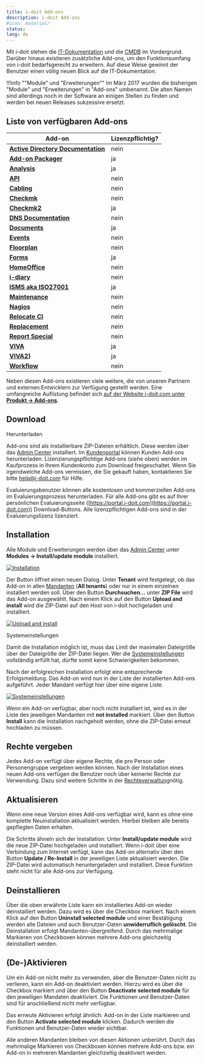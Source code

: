 ```yaml
---
title: i-doit Add-ons
description: i-doit Add-ons
#icon: material/
status:
lang: de
---
```


Mit i-doit stehen die [IT-Dokumentation](../grundlagen/struktur-it-dokumentation.md) und die [CMDB](../grundlagen/struktur-it-dokumentation.md) im Vordergrund. Darüber hinaus existieren zusätzliche Add-ons, um den Funktionsumfang von i-doit bedarfsgerecht zu erweitern. Auf diese Weise gewinnt der Benutzer einen völlig neuen Blick auf die IT-Dokumentation.

!!!info ""Module" und "Erweiterungen""
    Im März 2017 wurden die bisherigen "Module" und "Erweiterungen" in "Add-ons" umbenannt. Die alten Namen sind allerdings noch in der Software an einigen Stellen zu finden und werden bei neuen Releases sukzessive ersetzt.

## Liste von verfügbaren Add-ons

| Add-on                                                                        | Lizenzpflichtig? |
| ----------------------------------------------------------------------------- | ---------------- |
| **[Active Directory Documentation](./active-directory-documentation.md)**     | nein             |
| **[Add-on Packager](./add-on-packager.md)**                                   | ja               |
| **[Analysis](./analysis.md)**                                                 | ja               |
| **[API](./api/index.md)**                                                     | nein             |
| **[Cabling](./cabling.md)**                                                   | nein             |
| **[Checkmk](./checkmk.md)**                                                   | nein             |
| **[Checkmk2](./checkmk2/index.md)**                                           | ja               |
| **[DNS Documentation](./dns-documentation.md)**                               | nein             |
| **[Documents](./documents/index.md)**                                         | ja               |
| **[Events](./events.md)**                                                     | nein             |
| **[Floorplan](./floorplan.md)**                                               | nein             |
| **[Forms](forms/index.md)**                                                   | ja               |
| **[HomeOffice](https://www.i-doit.com/blog/i-doit-home-office-add-on/)**      | nein             |
| **[i-diary](./i-diary.md)**                                                   | nein             |
| **[ISMS aka ISO27001](./isms.md)**                                            | ja               |
| **[Maintenance](./maintenance.md)**                                           | nein             |
| **[Nagios](../automatisierung-und-integration/network-monitoring/nagios.md)** | nein             |
| **[Relocate CI](./relocate-ci.md)**                                           | nein             |
| **[Replacement](./replacement.md)**                                           | nein             |
| **[Report Special](https://www.i-doit.com/blog/i-doit-reporting-special/)**   | nein             |
| **[VIVA](./viva/index.md)**                                                   | ja               |
| **[VIVA2](viva2.md))**                                                        | ja               |
| **[Workflow](./workflow.md)**                                                 | nein             |

Neben diesen Add-ons existieren viele weitere, die von unseren Partnern und externen Entwicklern zur Verfügung gestellt werden. Eine umfangreiche Auflistung befindet sich [auf der Website i-doit.com unter **Produkt → Add-ons**](https://www.i-doit.com/i-doit/add-ons/).

## Download

Herunterladen

Add-ons sind als installierbare ZIP-Dateien erhältlich. Diese werden über das [Admin Center](../administration/admin-center.md#add-ons) installiert.
Im [Kundenportal](../administration/kundenportal.md) können Kunden Add-ons herunterladen. Lizenzierungspflichtige Add-ons (siehe oben) werden im Kaufprozess in Ihrem Kundenkonto zum Download freigeschaltet.
Wenn Sie irgendwelche Add-ons vermissen, die Sie gekauft haben, kontaktieren Sie bitte [help@i-doit.com](mailto:help@i-doit.com) für Hilfe.

Evaluierungsbenutzer können alle kostenlosen und kommerziellen Add-ons im Evaluierungsprozess herunterladen. Für alle Add-ons gibt es auf Ihrer persönlichen Evaluierungsseite ([https://portal.i-doit.com](https://portal.i-doit.com)) Download-Buttons. Alle lizenzpflichtigen Add-ons sind in der Evaluierungslizenz lizenziert.

## Installation

Alle Module und Erweiterungen werden über das [Admin Center](../administration/admin-center.md) unter **Modules → Install/update module** installiert.

[![Installation](../assets/images/de/i-doit-add-ons/1-i-doit-add-ons.png)](../assets/images/de/i-doit-add-ons/1-i-doit-add-ons.png)

Der Button öffnet einen neuen Dialog. Unter **Tenant** wird festgelegt, ob das Add-on in allen [Mandanten](../administration/mandantenfaehigkeit.md) (**All tenants**) oder nur in einem einzelnen installiert werden soll. Über den Button **Durchsuchen…** unter **ZIP File** wird das Add-on ausgewählt. Nach einem Klick auf den Button **Upload and install** wird die ZIP-Datei auf den Host von i-doit hochgeladen und installiert.

[![Upload and install](../assets/images/de/i-doit-add-ons/2-i-doit-add-ons.png)](../assets/images/de/i-doit-add-ons/2-i-doit-add-ons.png)

Systemeinstellungen

Damit die Installation möglich ist, muss das Limit der maximalen Dateigröße über der Dateigröße der ZIP-Datei liegen. Wer die [Systemeinstellungen](../installation/manuelle-installation/systemeinstellungen.md) vollständig erfüllt hat, dürfte somit keine Schwierigkeiten bekommen.

Nach der erfolgreichen Installation erfolgt eine entsprechende Erfolgsmeldung. Das Add-on wird nun in der Liste der installierten Add-ons aufgeführt. Jeder Mandant verfügt hier über eine eigene Liste.

[![Systemeinstellungen](../assets/images/de/i-doit-add-ons/3-i-doit-add-ons.png)](../assets/images/de/i-doit-add-ons/3-i-doit-add-ons.png)

Wenn ein Add-on verfügbar, aber noch nicht installiert ist, wird es in der Liste des jeweiligen Mandanten mit **not installed** markiert. Über den Button **Install** kann die Installation nachgeholt werden, ohne die ZIP-Datei erneut hochladen zu müssen.

## Rechte vergeben

Jedes Add-on verfügt über eigene Rechte, die pro Person oder Personengruppe vergeben werden können. Nach der Installation eines neuen Add-ons verfügen die Benutzer noch über keinerlei Rechte zur Verwendung. Dazu sind weitere Schritte in der [Rechteverwaltung](../effizientes-dokumentieren/rechteverwaltung/index.md)nötig.

## Aktualisieren

Wenn eine neue Version eines Add-ons verfügbar wird, kann es ohne eine komplette Neuinstallation aktualisiert werden. Hierbei bleiben alle bereits gepflegten Daten erhalten.

Die Schritte ähneln sich der Installation: Unter **Install/update module** wird die neue ZIP-Datei hochgeladen und installiert. Wenn i-doit über eine Verbindung zum Internet verfügt, kann das Add-on alternativ über den Button **Update / Re-Install** in der jeweiligen Liste aktualisiert werden. Die ZIP-Datei wird automatisch heruntergeladen und installiert. Diese Funktion steht nicht für alle Add-ons zur Verfügung.

## Deinstallieren

Über die oben erwähnte Liste kann ein installiertes Add-on wieder deinstalliert werden. Dazu wird es über die Checkbox markiert. Nach einem Klick auf den Button **Uninstall selected module** und einer Bestätigung werden alle Dateien und auch Benutzer-Daten **unwiderruflich gelöscht**. Die Deinstallation erfolgt Mandanten-übergreifend. Durch das mehrmalige Markieren von Checkboxen können mehrere Add-ons gleichzeitig deinstalliert werden.

## (De-)Aktivieren

Um ein Add-on nicht mehr zu verwenden, aber die Benutzer-Daten nicht zu verlieren, kann ein Add-on deaktiviert werden. Hierzu wird es über die Checkbox markiert und über den Button **Deactivate selected module** für den jeweiligen Mandaten deaktiviert. Die Funktionen und Benutzer-Daten sind für anschließend nicht mehr verfügbar.

Das erneute Aktivieren erfolgt ähnlich: Add-on in der Liste markieren und den Button **Activate selected module** klicken. Dadurch werden die Funktionen und Benutzer-Daten wieder sichtbar.

Alle anderen Mandanten bleiben von diesen Aktionen unberührt. Durch das mehrmalige Markieren von Checkboxen können mehrere Add-ons bzw. ein Add-on in mehreren Mandanten gleichzeitig deaktiviert werden.
